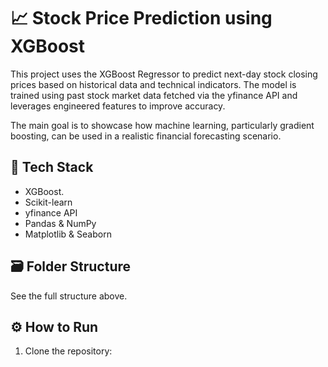 # 📈 Stock Price Prediction using XGBoost

This project uses the XGBoost Regressor to predict next-day stock closing prices based on historical data and technical indicators. The model is trained using past stock market data fetched via the yfinance API and leverages engineered features to improve accuracy.

The main goal is to showcase how machine learning, particularly gradient boosting, can be used in a realistic financial forecasting scenario.



## 🧠 Tech Stack

- XGBoost.
- Scikit-learn
- yfinance API
- Pandas & NumPy
- Matplotlib & Seaborn

## 🗃️ Folder Structure
See the full structure above.

## ⚙️ How to Run
1. Clone the repository:

